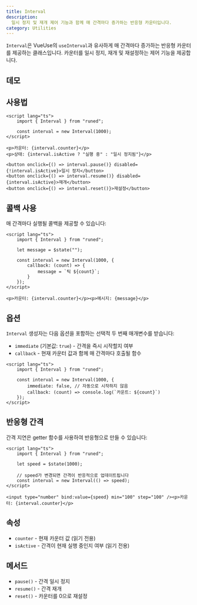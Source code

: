 ```yaml
---
title: Interval
description:
  일시 정지 및 재개 제어 기능과 함께 매 간격마다 증가하는 반응형 카운터입니다.
category: Utilities
---
```


<script>
	import Demo from '$lib/components/demos/interval.svelte';
</script>

`Interval`은 VueUse의 `useInterval`과 유사하게 매 간격마다 증가하는 반응형 카운터를 제공하는 클래스입니다. 카운터를 일시 정지, 재개 및 재설정하는 제어 기능을 제공합니다.

## 데모

<Demo />

## 사용법

```svelte
<script lang="ts">
	import { Interval } from "runed";

	const interval = new Interval(1000);
</script>

<p>카운터: {interval.counter}</p>
<p>상태: {interval.isActive ? "실행 중" : "일시 정지됨"}</p>

<button onclick={() => interval.pause()} disabled={!interval.isActive}>일시 정지</button>
<button onclick={() => interval.resume()} disabled={interval.isActive}>재개</button>
<button onclick={() => interval.reset()}>재설정</button>
```

## 콜백 사용

매 간격마다 실행될 콜백을 제공할 수 있습니다:

```svelte
<script lang="ts">
	import { Interval } from "runed";

	let message = $state("");

	const interval = new Interval(1000, {
		callback: (count) => {
			message = `틱 ${count}`;
		}
	});
</script>

<p>카운터: {interval.counter}</p><p>메시지: {message}</p>
```

## 옵션

`Interval` 생성자는 다음 옵션을 포함하는 선택적 두 번째 매개변수를 받습니다:

- `immediate` (기본값: `true`) - 간격을 즉시 시작할지 여부
- `callback` - 현재 카운터 값과 함께 매 간격마다 호출될 함수

```svelte
<script lang="ts">
	import { Interval } from "runed";

	const interval = new Interval(1000, {
		immediate: false, // 자동으로 시작하지 않음
		callback: (count) => console.log(`카운트: ${count}`)
	});
</script>
```

## 반응형 간격

간격 지연은 getter 함수를 사용하여 반응형으로 만들 수 있습니다:

```svelte
<script lang="ts">
	import { Interval } from "runed";

	let speed = $state(1000);

	// speed가 변경되면 간격이 반응적으로 업데이트됩니다
	const interval = new Interval(() => speed);
</script>

<input type="number" bind:value={speed} min="100" step="100" /><p>카운터: {interval.counter}</p>
```

## 속성

- `counter` - 현재 카운터 값 (읽기 전용)
- `isActive` - 간격이 현재 실행 중인지 여부 (읽기 전용)

## 메서드

- `pause()` - 간격 일시 정지
- `resume()` - 간격 재개
- `reset()` - 카운터를 0으로 재설정

